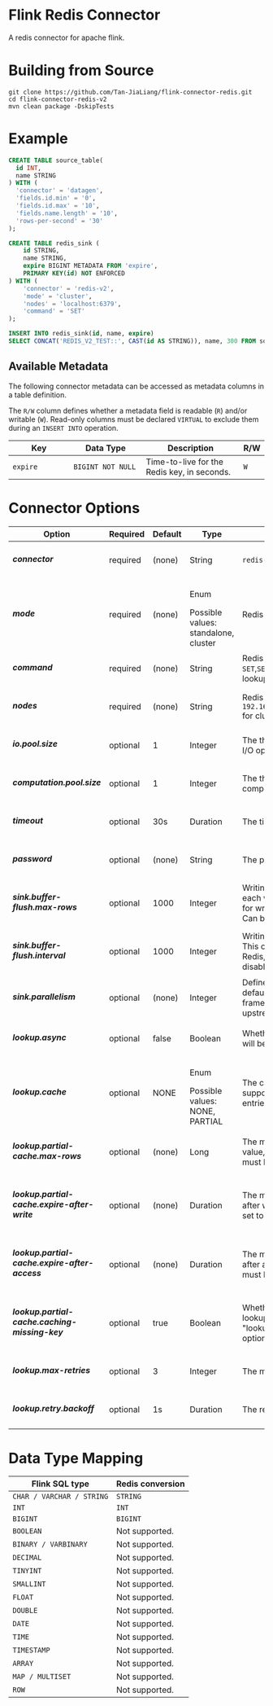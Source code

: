 # Flink Redis Connector
A redis connector for apache flink.

# Building from Source
```
git clone https://github.com/Tan-JiaLiang/flink-connector-redis.git
cd flink-connector-redis-v2
mvn clean package -DskipTests
```

# Example
```sql
CREATE TABLE source_table(
  id INT,
  name STRING
) WITH (
  'connector' = 'datagen',
  'fields.id.min' = '0',
  'fields.id.max' = '10',
  'fields.name.length' = '10',
  'rows-per-second' = '30'
);

CREATE TABLE redis_sink (
    id STRING,
    name STRING,
    expire BIGINT METADATA FROM 'expire',
    PRIMARY KEY(id) NOT ENFORCED
) WITH (
    'connector' = 'redis-v2',
    'mode' = 'cluster',
    'nodes' = 'localhost:6379',
    'command' = 'SET'
);

INSERT INTO redis_sink(id, name, expire)
SELECT CONCAT('REDIS_V2_TEST::', CAST(id AS STRING)), name, 300 FROM source_table;
```

Available Metadata
------------------

The following connector metadata can be accessed as metadata columns in a table definition.

The `R/W` column defines whether a metadata field is readable (`R`) and/or writable (`W`).
Read-only columns must be declared `VIRTUAL` to exclude them during an `INSERT INTO` operation.

<table class="table table-bordered">
    <thead>
    <tr>
      <th class="text-left" style="width: 25%">Key</th>
      <th class="text-center" style="width: 30%">Data Type</th>
      <th class="text-center" style="width: 40%">Description</th>
      <th class="text-center" style="width: 5%">R/W</th>
    </tr>
    </thead>
    <tbody>
    <tr>
      <td><code>expire</code></td>
      <td><code>BIGINT NOT NULL</code></td>
      <td>Time-to-live for the Redis key, in seconds.</td>
      <td><code>W</code></td>
    </tr>
    </tbody>
</table>

# Connector Options
<table class="table table-bordered">
    <thead>
      <tr>
        <th class="text-left" style="width: 25%">Option</th>
        <th class="text-center" style="width: 8%">Required</th>
        <th class="text-center" style="width: 7%">Default</th>
        <th class="text-center" style="width: 10%">Type</th>
        <th class="text-center" style="width: 42%">Description</th>
      </tr>
    </thead>
    <tbody>
    <tr>
      <td><h5>connector</h5></td>
      <td>required</td>
      <td>(none)</td>
      <td>String</td>
      <td><code>redis-v2</code></td>
    </tr>
    <tr>
      <td><h5>mode</h5></td>
      <td>required</td>
      <td>(none)</td>
      <td><p>Enum</p>Possible values: standalone, cluster</td>
      <td>Redis deploy mode, support standalone and cluster.</td>
    </tr>
    <tr>
      <td><h5>command</h5></td>
      <td>required</td>
      <td>(none)</td>
      <td>String</td>
      <td>Redis command, support <code>SET</code>,<code>SETNX</code>,<code>HSET</code>,<code>HSETNX</code>,<code>INCRBY</code>,<code>LUA</code> for sink, <code>GET</code>,<code>HGET</code> for lookup.</td>
    </tr>
    <tr>
      <td><h5>nodes</h5></td>
      <td>required</td>
      <td>(none)</td>
      <td>String</td>
      <td>Redis nodes, example: <code>192.168.1.1:6379,192.168.1.2:6379,192.168.1.3:6379</code> for cluster, <code>192.168.1.1:6379</code> for standalone.</td>
    </tr>
    <tr>
      <td><h5>io.pool.size</h5></td>
      <td>optional</td>
      <td>1</td>
      <td>Integer</td>
      <td>The thread pool size (number of threads to use) for I/O operations.</td>
    </tr>
    <tr>
      <td><h5>computation.pool.size</h5></td>
      <td>optional</td>
      <td>1</td>
      <td>Integer</td>
      <td>The thread pool size (number of threads to use) for computation operations.</td>
    </tr>
    <tr>
      <td><h5>timeout</h5></td>
      <td>optional</td>
      <td>30s</td>
      <td>Duration</td>
      <td>The timeout for connecting to Redis server.</td>
    </tr>
    <tr>
      <td><h5>password</h5></td>
      <td>optional</td>
      <td>(none)</td>
      <td>String</td>
      <td>The password for connecting to Redis server.</td>
    </tr>
    <tr>
      <td><h5>sink.buffer-flush.max-rows</h5></td>
      <td>optional</td>
      <td>1000</td>
      <td>Integer</td>
      <td>Writing option, maximum number of rows to buffer for each writing request. This can improve performance for writing data to Redis, but may increase the latency. Can be set to <code>0</code> to disable it.</td>
    </tr>
    <tr>
      <td><h5>sink.buffer-flush.interval</h5></td>
      <td>optional</td>
      <td>1000</td>
      <td>Integer</td>
      <td>Writing option, the interval to flush any buffered rows. This can improve performance for writing data to Redis, but may increase the latency. Can be set to <code>0</code> to disable it.</td>
    </tr>
    <tr>
      <td><h5>sink.parallelism</h5></td>
      <td>optional</td>
      <td>(none)</td>
      <td>Integer</td>
      <td>Defines the parallelism of the Redis sink operator. By default, the parallelism is determined by the framework using the same parallelism of the upstream chained operator.</td>
    </tr>
    <tr>
      <td><h5>lookup.async</h5></td>
      <td>optional</td>
      <td>false</td>
      <td>Boolean</td>
      <td>Whether async lookup are enabled. If true, the lookup will be async.</td>
    </tr>
    <tr>
      <td><h5>lookup.cache</h5></td>
      <td>optional</td>
      <td>NONE</td>
      <td><p>Enum</p>Possible values: NONE, PARTIAL</td>
      <td>The cache strategy for the lookup table. Currently supports NONE (no caching) and PARTIAL (caching entries on lookup operation in external database).</td>
    </tr>
    <tr>
      <td><h5>lookup.partial-cache.max-rows</h5></td>
      <td>optional</td>
      <td>(none)</td>
      <td>Long</td>
      <td>The max number of rows of lookup cache, over this value, the oldest rows will be expired. 
        "lookup.cache" must be set to "PARTIAL" to use this option.</td>
    </tr>
    <tr>
      <td><h5>lookup.partial-cache.expire-after-write</h5></td>
      <td>optional</td>
      <td>(none)</td>
      <td>Duration</td>
      <td>The max time to live for each rows in lookup cache after writing into the cache
        "lookup.cache" must be set to "PARTIAL" to use this option. </td>
    </tr>
    <tr>
      <td><h5>lookup.partial-cache.expire-after-access</h5></td>
      <td>optional</td>
      <td>(none)</td>
      <td>Duration</td>
      <td>The max time to live for each rows in lookup cache after accessing the entry in the cache.
      "lookup.cache" must be set to "PARTIAL" to use this option. </td>
    </tr>
    <tr>
      <td><h5>lookup.partial-cache.caching-missing-key</h5></td>
      <td>optional</td>
      <td>true</td>
      <td>Boolean</td>
      <td>Whether to store an empty value into the cache if the lookup key doesn't match any rows in the table. 
        "lookup.cache" must be set to "PARTIAL" to use this option.</td>
    </tr>
    <tr>
      <td><h5>lookup.max-retries</h5></td>
      <td>optional</td>
      <td>3</td>
      <td>Integer</td>
      <td>The max retry times if lookup database failed.</td>
    </tr>
    <tr>
      <td><h5>lookup.retry.backoff</h5></td>
      <td>optional</td>
      <td>1s</td>
      <td>Duration</td>
      <td>The retry backoff interval for retry lookup.</td>
    </tr>
    </tbody>
</table>

# Data Type Mapping
<table class="table table-bordered">
    <thead>
      <tr>
        <th class="text-left">Flink SQL type</th>
        <th class="text-left">Redis conversion</th>
      </tr>
    </thead>
    <tbody>
    <tr>
      <td><code>CHAR / VARCHAR / STRING</code></td>
      <td><code>STRING</code></td>
    </tr>
    <tr>
      <td><code>INT</code></td>
      <td><code>INT</code></td>
    <tr>
      <td><code>BIGINT</code></td>
      <td><code>BIGINT</code></td>
    </tr>
    <tr>
      <td><code>BOOLEAN</code></td>
      <td>Not supported.</td>
    </tr>
    <tr>
      <td><code>BINARY / VARBINARY</code></td>
      <td>Not supported.</td>
    </tr>
    <tr>
      <td><code>DECIMAL</code></td>
      <td>Not supported.</td>
    </tr>
    <tr>
      <td><code>TINYINT</code></td>
      <td>Not supported.</td>
    </tr>
    <tr>
      <td><code>SMALLINT</code></td>
      <td>Not supported.</td>
    </tr>
    <tr>
      <td><code>FLOAT</code></td>
      <td>Not supported.</td>
    </tr>
    <tr>
      <td><code>DOUBLE</code></td>
      <td>Not supported.</td>
    </tr>
    <tr>
      <td><code>DATE</code></td>
      <td>Not supported.</td>
    </tr>
    <tr>
      <td><code>TIME</code></td>
      <td>Not supported.</td>
    </tr>
    <tr>
      <td><code>TIMESTAMP</code></td>
      <td>Not supported.</td>
    </tr>
    <tr>
      <td><code>ARRAY</code></td>
      <td>Not supported.</td>
    </tr>
    <tr>
      <td><code>MAP / MULTISET</code></td>
      <td>Not supported.</td>
    </tr>
    <tr>
      <td><code>ROW</code></td>
      <td>Not supported.</td>
    </tr>
    </tbody>
</table>
